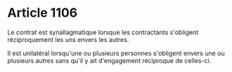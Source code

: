 # Article 1106

Le contrat est synallagmatique lorsque les contractants s'obligent réciproquement les uns envers les autres.

Il est unilatéral lorsqu'une ou plusieurs personnes s'obligent envers une ou plusieurs autres sans qu'il y ait d'engagement réciproque de celles-ci.
